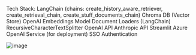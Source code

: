 Tech Stack:
LangChain (chains: create_history_aware_retriever, create_retrieval_chain, create_stuff_documents_chain)
Chroma DB (Vector Store)
OpenAI Embeddings Model
Document Loaders (LangChain)
RecursiveCharacterTextSplitter
OpenAI API
Anthropic API
Streamlit
Azure OpenAI Service (for deployment)
SSO Authentication

![image](https://github.com/user-attachments/assets/aaae934e-4897-4f34-b3fc-edfb00df22ec)
